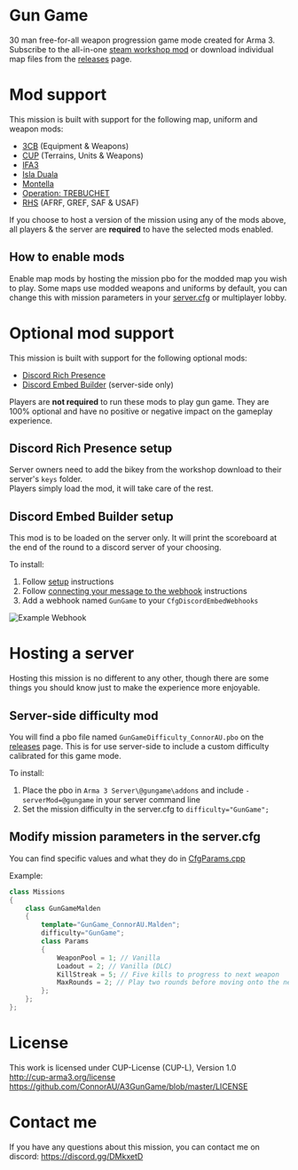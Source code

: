 # Gun Game
30 man free-for-all weapon progression game mode created for Arma 3.  
Subscribe to the all-in-one [steam workshop mod](https://steamcommunity.com/sharedfiles/filedetails/?id=1641133934) or download individual map files from the [releases](https://github.com/ConnorAU/A3GunGame/releases) page.  

# Mod support
This mission is built with support for the following map, uniform and weapon mods:
- [3CB](https://steamcommunity.com/workshop/filedetails/?id=909680404) (Equipment & Weapons)
- [CUP](https://steamcommunity.com/workshop/filedetails/?id=583575232) (Terrains, Units & Weapons)
- [IFA3](https://steamcommunity.com/workshop/filedetails/?id=660460283)
- [Isla Duala](https://steamcommunity.com/workshop/filedetails/?id=714149065)
- [Montella](https://steamcommunity.com/workshop/filedetails/?id=1562904329)
- [Operation: TREBUCHET](https://steamcommunity.com/workshop/filedetails/?id=769440155)
- [RHS](https://steamcommunity.com/workshop/filedetails/?id=843770737) (AFRF, GREF, SAF & USAF)

If you choose to host a version of the mission using any of the mods above, all players & the server are **required** to have the selected mods enabled.  

## How to enable mods
Enable map mods by hosting the mission pbo for the modded map you wish to play.
Some maps use modded weapons and uniforms by default, you can change this with mission parameters in your [server.cfg](https://github.com/ConnorAU/A3GunGame#modify-mission-parameters-in-the-servercfg) or multiplayer lobby.  

# Optional mod support
This mission is built with support for the following optional mods:
- [Discord Rich Presence](https://steamcommunity.com/sharedfiles/filedetails/?id=1493485159)
- [Discord Embed Builder](https://github.com/ConnorAU/SQFDiscordEmbedBuilder) (server-side only)

Players are **not required** to run these mods to play gun game. They are 100% optional and have no positive or negative impact on the gameplay experience.

## Discord Rich Presence setup
Server owners need to add the bikey from the workshop download to their server's `keys` folder.  
Players simply load the mod, it will take care of the rest.

## Discord Embed Builder setup
This mod is to be loaded on the server only. It will print the scoreboard at the end of the round to a discord server of your choosing.

To install:
1. Follow [setup](https://github.com/ConnorAU/SQFDiscordEmbedBuilder#setup) instructions
2. Follow [connecting your message to the webhook](https://github.com/ConnorAU/SQFDiscordEmbedBuilder#connecting-your-message-to-the-webhook) instructions
3. Add a webhook named `GunGame` to your `CfgDiscordEmbedWebhooks`

![Example Webhook](https://i.imgur.com/KxZ5rnB.png)

# Hosting a server
Hosting this mission is no different to any other, though there are some things you should know just to make the experience more enjoyable.  

## Server-side difficulty mod
You will find a pbo file named `GunGameDifficulty_ConnorAU.pbo` on the [releases](https://github.com/ConnorAU/A3GunGame/releases) page. This is for use server-side to include a custom difficulty calibrated for this game mode.  

To install:
1. Place the pbo in `Arma 3 Server\@gungame\addons` and include `-serverMod=@gungame` in your server command line
2. Set the mission difficulty in the server.cfg to `difficulty="GunGame";`

## Modify mission parameters in the server.cfg
You can find specific values and what they do in [CfgParams.cpp](https://github.com/ConnorAU/A3GunGame/blob/master/mission/functions/CfgParams.cpp)

Example:
```cpp
class Missions
{
    class GunGameMalden
    {
        template="GunGame_ConnorAU.Malden";
        difficulty="GunGame";
        class Params 
        {
            WeaponPool = 1; // Vanilla
            Loadout = 2; // Vanilla (DLC)
            KillStreak = 5; // Five kills to progress to next weapon
            MaxRounds = 2; // Play two rounds before moving onto the next mission in the rotation
        };
    };
};
```

# License
This work is licensed under CUP-License (CUP-L), Version 1.0  
http://cup-arma3.org/license  
https://github.com/ConnorAU/A3GunGame/blob/master/LICENSE
 
# Contact me
If you have any questions about this mission, you can contact me on discord: https://discord.gg/DMkxetD
